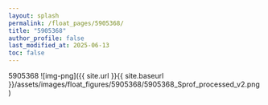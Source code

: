 ```yaml
---
layout: splash
permalink: /float_pages/5905368/
title: "5905368"
author_profile: false
last_modified_at: 2025-06-13
toc: false
---
```

 
5905368
![img-png]({{ site.url }}{{ site.baseurl }}/assets/images/float_figures/5905368/5905368_Sprof_processed_v2.png)